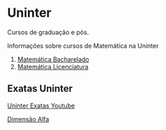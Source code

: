 # Uninter 

Cursos de graduação e pós.

Informações sobre cursos de Matemática na Uninter


1. [Matemática Bacharelado](https://www.uninter.com/graduacao-ead/curso-matematica-bacharelado/)
2. [Matemática Licenciatura](https://www.uninter.com/graduacao-ead/curso-matematica-licenciatura/)


## Exatas Uninter

[Uninter Exatas Youtube](https://www.youtube.com/@exatasuninter3152)


[Dimensão Alfa](https://www.intagram.com/dimensao.alfa)